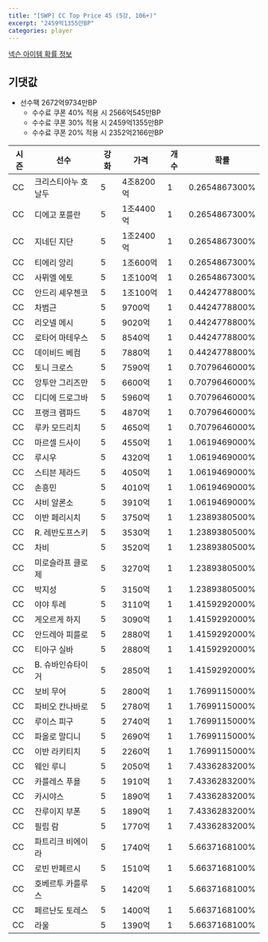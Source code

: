 ```yaml
---
title: "[SWP] CC Top Price 45 (5강, 106+)"
excerpt: "2459억1355만BP"
categories: player
---
```

[넥슨 아이템 확률 정보](http://iteminfo.nexon.com/probability/fo4?sn=7433)

## 기댓값
  - 선수팩 2672억9734만BP
    - 수수료 쿠폰 40% 적용 시 2566억545만BP
    - 수수료 쿠폰 30% 적용 시 2459억1355만BP
    - 수수료 쿠폰 20% 적용 시 2352억2166만BP


|시즌|선수|강화|가격|개수|확률|
|---|---|---|---|---|---|
|CC|크리스티아누 호날두|5|4조8200억|1|0.2654867300%|
|CC|디에고 포를란|5|1조4400억|1|0.2654867300%|
|CC|지네딘 지단|5|1조2400억|1|0.2654867300%|
|CC|티에리 앙리|5|1조600억|1|0.2654867300%|
|CC|사뮈엘 에토|5|1조100억|1|0.2654867300%|
|CC|안드리 셰우첸코|5|1조100억|1|0.4424778800%|
|CC|차범근|5|9700억|1|0.4424778800%|
|CC|리오넬 메시|5|9020억|1|0.4424778800%|
|CC|로타어 마테우스|5|8540억|1|0.4424778800%|
|CC|데이비드 베컴|5|7880억|1|0.4424778800%|
|CC|토니 크로스|5|7590억|1|0.7079646000%|
|CC|앙투안 그리즈만|5|6600억|1|0.7079646000%|
|CC|디디에 드로그바|5|5960억|1|0.7079646000%|
|CC|프랭크 램파드|5|4870억|1|0.7079646000%|
|CC|루카 모드리치|5|4650억|1|0.7079646000%|
|CC|마르셀 드사이|5|4550억|1|1.0619469000%|
|CC|루시우|5|4320억|1|1.0619469000%|
|CC|스티븐 제라드|5|4050억|1|1.0619469000%|
|CC|손흥민|5|4010억|1|1.0619469000%|
|CC|샤비 알론소|5|3910억|1|1.0619469000%|
|CC|이반 페리시치|5|3750억|1|1.2389380500%|
|CC|R. 레반도프스키|5|3530억|1|1.2389380500%|
|CC|차비|5|3520억|1|1.2389380500%|
|CC|미로슬라프 클로제|5|3270억|1|1.2389380500%|
|CC|박지성|5|3150억|1|1.2389380500%|
|CC|야야 투레|5|3110억|1|1.4159292000%|
|CC|게오르게 하지|5|3090억|1|1.4159292000%|
|CC|안드레아 피를로|5|2880억|1|1.4159292000%|
|CC|티아구 실바|5|2880억|1|1.4159292000%|
|CC|B. 슈바인슈타이거|5|2850억|1|1.4159292000%|
|CC|보비 무어|5|2800억|1|1.7699115000%|
|CC|파비오 칸나바로|5|2780억|1|1.7699115000%|
|CC|루이스 피구|5|2740억|1|1.7699115000%|
|CC|파올로 말디니|5|2690억|1|1.7699115000%|
|CC|이반 라키티치|5|2260억|1|1.7699115000%|
|CC|웨인 루니|5|2050억|1|7.4336283200%|
|CC|카를레스 푸욜|5|1910억|1|7.4336283200%|
|CC|카시야스|5|1890억|1|7.4336283200%|
|CC|잔루이지 부폰|5|1890억|1|7.4336283200%|
|CC|필립 람|5|1770억|1|7.4336283200%|
|CC|파트리크 비에이라|5|1740억|1|5.6637168100%|
|CC|로빈 반페르시|5|1510억|1|5.6637168100%|
|CC|호베르투 카를루스|5|1420억|1|5.6637168100%|
|CC|페르난도 토레스|5|1400억|1|5.6637168100%|
|CC|라울|5|1390억|1|5.6637168100%|
